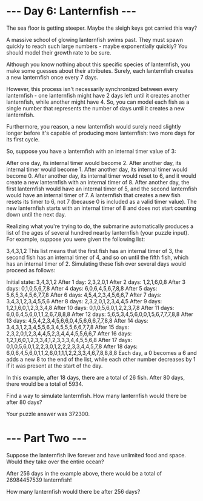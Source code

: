 # --- Day 6: Lanternfish ---

The sea floor is getting steeper. Maybe the sleigh keys got carried this way?

A massive school of glowing lanternfish swims past. They must spawn quickly to reach such large numbers - maybe exponentially quickly? You should model their growth rate to be sure.

Although you know nothing about this specific species of lanternfish, you make some guesses about their attributes. Surely, each lanternfish creates a new lanternfish once every 7 days.

However, this process isn't necessarily synchronized between every lanternfish - one lanternfish might have 2 days left until it creates another lanternfish, while another might have 4. So, you can model each fish as a single number that represents the number of days until it creates a new lanternfish.

Furthermore, you reason, a new lanternfish would surely need slightly longer before it's capable of producing more lanternfish: two more days for its first cycle.

So, suppose you have a lanternfish with an internal timer value of 3:

After one day, its internal timer would become 2.
After another day, its internal timer would become 1.
After another day, its internal timer would become 0.
After another day, its internal timer would reset to 6, and it would create a new lanternfish with an internal timer of 8.
After another day, the first lanternfish would have an internal timer of 5, and the second lanternfish would have an internal timer of 7.
A lanternfish that creates a new fish resets its timer to 6, not 7 (because 0 is included as a valid timer value). The new lanternfish starts with an internal timer of 8 and does not start counting down until the next day.

Realizing what you're trying to do, the submarine automatically produces a list of the ages of several hundred nearby lanternfish (your puzzle input). For example, suppose you were given the following list:

3,4,3,1,2
This list means that the first fish has an internal timer of 3, the second fish has an internal timer of 4, and so on until the fifth fish, which has an internal timer of 2. Simulating these fish over several days would proceed as follows:

Initial state: 3,4,3,1,2
After 1 day: 2,3,2,0,1
After 2 days: 1,2,1,6,0,8
After 3 days: 0,1,0,5,6,7,8
After 4 days: 6,0,6,4,5,6,7,8,8
After 5 days: 5,6,5,3,4,5,6,7,7,8
After 6 days: 4,5,4,2,3,4,5,6,6,7
After 7 days: 3,4,3,1,2,3,4,5,5,6
After 8 days: 2,3,2,0,1,2,3,4,4,5
After 9 days: 1,2,1,6,0,1,2,3,3,4,8
After 10 days: 0,1,0,5,6,0,1,2,2,3,7,8
After 11 days: 6,0,6,4,5,6,0,1,1,2,6,7,8,8,8
After 12 days: 5,6,5,3,4,5,6,0,0,1,5,6,7,7,7,8,8
After 13 days: 4,5,4,2,3,4,5,6,6,0,4,5,6,6,6,7,7,8,8
After 14 days: 3,4,3,1,2,3,4,5,5,6,3,4,5,5,5,6,6,7,7,8
After 15 days: 2,3,2,0,1,2,3,4,4,5,2,3,4,4,4,5,5,6,6,7
After 16 days: 1,2,1,6,0,1,2,3,3,4,1,2,3,3,3,4,4,5,5,6,8
After 17 days: 0,1,0,5,6,0,1,2,2,3,0,1,2,2,2,3,3,4,4,5,7,8
After 18 days: 6,0,6,4,5,6,0,1,1,2,6,0,1,1,1,2,2,3,3,4,6,7,8,8,8,8
Each day, a 0 becomes a 6 and adds a new 8 to the end of the list, while each other number decreases by 1 if it was present at the start of the day.

In this example, after 18 days, there are a total of 26 fish. After 80 days, there would be a total of 5934.

Find a way to simulate lanternfish. How many lanternfish would there be after 80 days?

Your puzzle answer was 372300.

# --- Part Two ---

Suppose the lanternfish live forever and have unlimited food and space. Would they take over the entire ocean?

After 256 days in the example above, there would be a total of 26984457539 lanternfish!

How many lanternfish would there be after 256 days?
